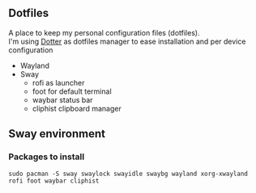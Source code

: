 Dotfiles
--------

A place to keep my personal configuration files (dotfiles).  
I'm using [Dotter](https://github.com/SuperCuber/dotter) as dotfiles manager to ease installation and per device configuration


 * Wayland
 * Sway
   * rofi as launcher
   * foot for default terminal
   * waybar status bar
   * cliphist clipboard manager

## Sway environment

### Packages to install

```sudo pacman -S sway swaylock swayidle swaybg wayland xorg-xwayland rofi foot waybar cliphist```
